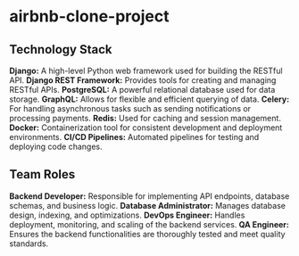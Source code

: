 # airbnb-clone-project
## Technology Stack
**Django:** A high-level Python web framework used for building the RESTful API.
**Django REST Framework:** Provides tools for creating and managing RESTful APIs.
**PostgreSQL:** A powerful relational database used for data storage.
**GraphQL:** Allows for flexible and efficient querying of data.
**Celery:** For handling asynchronous tasks such as sending notifications or processing payments.
**Redis:** Used for caching and session management.
**Docker:** Containerization tool for consistent development and deployment environments.
**CI/CD Pipelines:** Automated pipelines for testing and deploying code changes.

## Team Roles
**Backend Developer:** Responsible for implementing API endpoints, database schemas, and business logic.
**Database Administrator:** Manages database design, indexing, and optimizations.
**DevOps Engineer:** Handles deployment, monitoring, and scaling of the backend services.
**QA Engineer:** Ensures the backend functionalities are thoroughly tested and meet quality standards.
